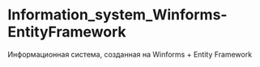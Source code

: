 # Information_system_Winforms-EntityFramework
Информационная система, созданная на Winforms + Entity Framework
